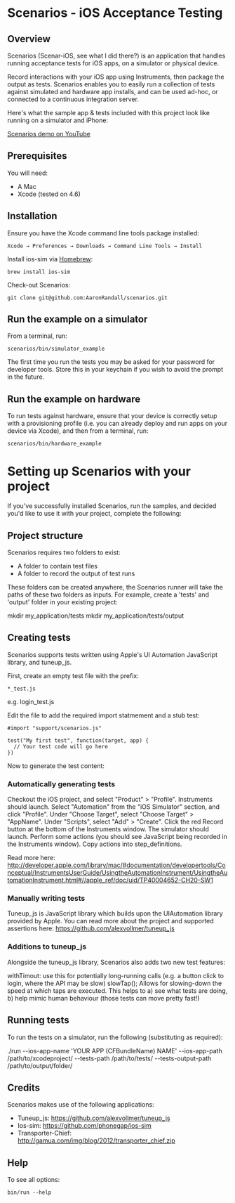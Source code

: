 # Scenarios - iOS Acceptance Testing

## Overview
Scenarios (Scenar-iOS, see what I did there?) is an application that handles running acceptance tests for iOS apps, on a simulator or physical device. 

Record interactions with your iOS app using Instruments, then package the output as tests.  Scenarios enables you to easily run a collection of tests against simulated and hardware app installs, and can be used ad-hoc, or connected to a continuous integration server.

Here's what the sample app & tests included with this project look like running on a simulator and iPhone:

[Scenarios demo on YouTube](http://www.youtube.com/watch?v=sdYtScmuWCk)

## Prerequisites

You will need:
* A Mac
* Xcode (tested on 4.6)

## Installation

Ensure you have the Xcode command line tools package installed: 

    Xcode → Preferences → Downloads → Command Line Tools → Install

Install ios-sim via [Homebrew](http://mxcl.github.io/homebrew/): 

    brew install ios-sim

Check-out Scenarios:

    git clone git@github.com:AaronRandall/scenarios.git

## Run the example on a simulator
From a terminal, run:

    scenarios/bin/simulator_example

The first time you run the tests you may be asked for your password for developer tools. Store this in your keychain if you wish to avoid the prompt in the future.

## Run the example on hardware
To run tests against hardware, ensure that your device is correctly setup with a provisioning profile (i.e. you can already deploy and run apps on your device via Xcode), and then from a terminal, run:

    scenarios/bin/hardware_example

# Setting up Scenarios with your project #
If you've successfully installed Scenarios, run the samples, and decided you'd like to use it with your project, complete the following:

## Project structure
Scenarios requires two folders to exist:

* A folder to contain test files
* A folder to record the output of test runs

These folders can be created anywhere, the Scenarios runner will take the paths of these two folders as inputs.  For example, create a 'tests' and 'output' folder in your existing project:

mkdir my_application/tests
mkdir my_application/tests/output

## Creating tests
Scenarios supports tests written using Apple's UI Automation JavaScript library, and tuneup_js.

First, create an empty test file with the prefix:

    *_test.js

e.g. login_test.js

Edit the file to add the required import statmement and a stub test:

    #import "support/scenarios.js"

    test("My first test", function(target, app) {
      // Your test code will go here
    })

Now to generate the test content:

### Automatically generating tests
Checkout the iOS project, and select "Product" > "Profile".
Instruments should launch. Select "Automation" from the "iOS Simulator" section, and click "Profile".
Under "Choose Target", select "Choose Target" > "AppName".
Under "Scripts", select "Add" > "Create".
Click the red Record button at the bottom of the Instruments window.  The simulator should launch.
Perform some actions (you should see JavaScript being recorded in the Instruments window).
Copy actions into step_definitions.

Read more here: http://developer.apple.com/library/mac/#documentation/developertools/Conceptual/InstrumentsUserGuide/UsingtheAutomationInstrument/UsingtheAutomationInstrument.html#//apple_ref/doc/uid/TP40004652-CH20-SW1

### Manually writing tests
Tuneup_js is JavaScript library which builds upon the UIAutomation library provided by Apple.  You can read more about the project and supported assertions here: https://github.com/alexvollmer/tuneup_js

### Additions to tuneup_js
Alongside the tuneup_js library, Scenarios also adds two new test features:

withTimout: use this for potentially long-running calls (e.g. a button click to login, where the API may be slow)
slowTap();  Allows for slowing-down the speed at which taps are executed.  This helps to a) see what tests are doing, b) help mimic human behaviour (those tests can move pretty fast!)

## Running tests

To run the tests on a simulator, run the following (substituting as required):

./run --ios-app-name 'YOUR APP (CFBundleName) NAME' --ios-app-path /path/to/xcodeproject/ --tests-path /path/to/tests/ --tests-output-path /path/to/output/folder/

## Credits
Scenarios makes use of the following applications:

* Tuneup_js: https://github.com/alexvollmer/tuneup_js
* Ios-sim: https://github.com/phonegap/ios-sim
* Transporter-Chief: http://gamua.com/img/blog/2012/transporter_chief.zip

## Help

To see all options:

    bin/run --help
